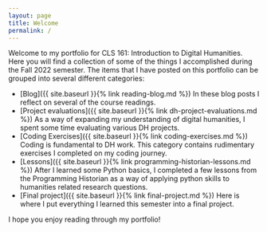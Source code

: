 ```yaml
---
layout: page
title: Welcome
permalink: /
---
```

Welcome to my portfolio for CLS 161: Introduction to Digital Humanities. 
Here you will find a collection of some of the things I accomplished during the Fall 2022 semester. The items that I have posted on this portfolio can be grouped into several different categories:
- [Blog]({{ site.baseurl }}{% link reading-blog.md %}) In these blog posts I reflect on several of the course readings.
- [Project evaluations]({{ site.baseurl }}{% link dh-project-evaluations.md %}) As a way of expanding my understanding of digital humanities, I spent some time evaluating various DH projects.
- [Coding Exercises]({{ site.baseurl }}{% link coding-exercises.md %}) Coding is fundamental to DH work. This category contains rudimentary exercises I completed on my coding journey.
- [Lessons]({{ site.baseurl }}{% link programming-historian-lessons.md %}) After I learned some Python basics, I completed a few lessons from the Programming Historian as a way of applying python skills to humanities related research questions.
- [Final project]({{ site.baseurl }}{% link final-project.md %}) Here is where I put everything I learned this semester into a final project.

I hope you enjoy reading through my portfolio!

